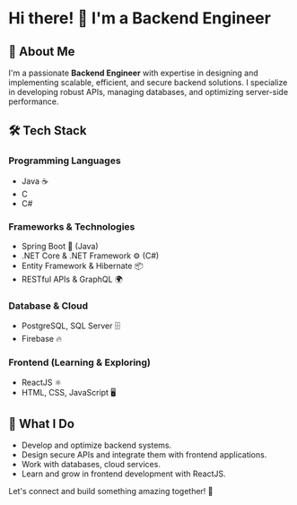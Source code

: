 # Hi there! 👋 I'm a Backend Engineer

## 🚀 About Me
I'm a passionate **Backend Engineer** with expertise in designing and implementing scalable, efficient, and secure backend solutions. I specialize in developing robust APIs, managing databases, and optimizing server-side performance.

## 🛠️ Tech Stack
### **Programming Languages**
- Java ☕
- C
- C#

### **Frameworks & Technologies**
- Spring Boot 🌱 (Java)
- .NET Core & .NET Framework ⚙️ (C#)
- Entity Framework & Hibernate 📦
- RESTful APIs & GraphQL 🌍

### **Database & Cloud**
- PostgreSQL, SQL Server 🗄️
- Firebase 🔥

### **Frontend (Learning & Exploring)**
- ReactJS ⚛️
- HTML, CSS, JavaScript 🖥️

## 📌 What I Do
- Develop and optimize backend systems.
- Design secure APIs and integrate them with frontend applications.
- Work with databases, cloud services.
- Learn and grow in frontend development with ReactJS.


Let's connect and build something amazing together! 🚀

